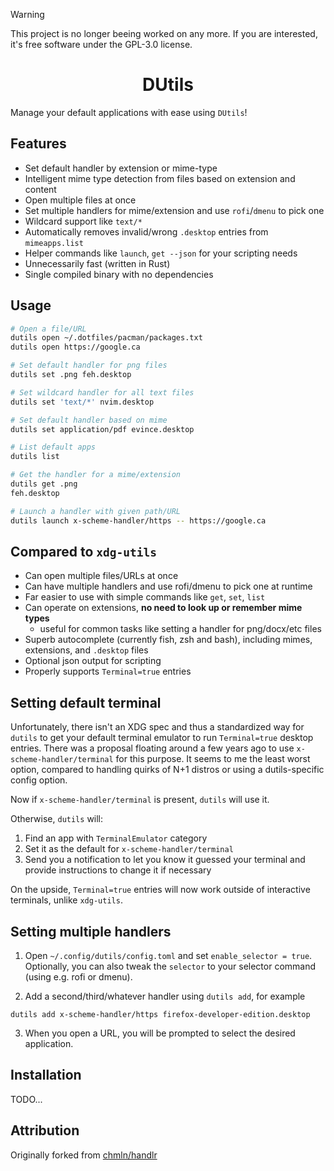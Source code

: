 > [!Warning]
> This project is no longer beeing worked on any more. If you are interested, it's free software under the GPL-3.0 license.

<h1 align=center>DUtils</h1>

Manage your default applications with ease using `DUtils`!

## Features

- Set default handler by extension or mime-type
- Intelligent mime type detection from files based on extension and content
- Open multiple files at once
- Set multiple handlers for mime/extension and use `rofi`/`dmenu` to pick one
- Wildcard support like `text/*`
- Automatically removes invalid/wrong `.desktop` entries from `mimeapps.list`
- Helper commands like `launch`, `get --json` for your scripting needs
- Unnecessarily fast (written in Rust)
- Single compiled binary with no dependencies

## Usage

```sh
# Open a file/URL
dutils open ~/.dotfiles/pacman/packages.txt
dutils open https://google.ca

# Set default handler for png files
dutils set .png feh.desktop

# Set wildcard handler for all text files
dutils set 'text/*' nvim.desktop

# Set default handler based on mime
dutils set application/pdf evince.desktop

# List default apps
dutils list

# Get the handler for a mime/extension
dutils get .png
feh.desktop

# Launch a handler with given path/URL
dutils launch x-scheme-handler/https -- https://google.ca
```

## Compared to `xdg-utils`

- Can open multiple files/URLs at once
- Can have multiple handlers and use rofi/dmenu to pick one at runtime
- Far easier to use with simple commands like `get`, `set`, `list`
- Can operate on extensions, **no need to look up or remember mime types**
  - useful for common tasks like setting a handler for png/docx/etc files
- Superb autocomplete (currently fish, zsh and bash), including mimes, extensions, and `.desktop` files
- Optional json output for scripting
- Properly supports `Terminal=true` entries

## Setting default terminal

Unfortunately, there isn't an XDG spec and thus a standardized way for `dutils` to get your default terminal emulator to run `Terminal=true` desktop entries. There was a proposal floating around a few years ago to use `x-scheme-handler/terminal` for this purpose. It seems to me the least worst option, compared to handling quirks of N+1 distros or using a dutils-specific config option.

Now if `x-scheme-handler/terminal` is present, `dutils` will use it.

Otherwise, `dutils` will:

1. Find an app with `TerminalEmulator` category
2. Set it as the default for `x-scheme-handler/terminal`
3. Send you a notification to let you know it guessed your terminal and provide instructions to change it if necessary

On the upside, `Terminal=true` entries will now work outside of interactive terminals, unlike `xdg-utils`.

## Setting multiple handlers

1. Open `~/.config/dutils/config.toml` and set `enable_selector = true`. Optionally, you can also tweak the `selector` to your selector command (using e.g. rofi or dmenu).

2. Add a second/third/whatever handler using `dutils add`, for example

```
dutils add x-scheme-handler/https firefox-developer-edition.desktop
```

3. When you open a URL, you will be prompted to select the desired application.

## Installation

TODO...

## Attribution

Originally forked from [chmln/handlr](https://github.com/chmln/handlr)
